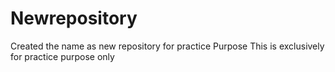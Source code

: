 # Newrepository
Created the name as new repository for practice Purpose 
This is exclusively for practice purpose only
